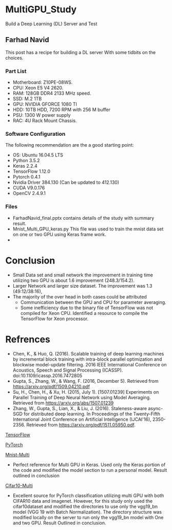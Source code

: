 # MultiGPU_Study
Build a Deep Learning (DL) Server and Test 
## Farhad Navid
This post has a recipe for building a DL server With some tidbits on the choices.  
### Part List
* Motherboard: Z10PE-08WS. 
* CPU: Xeon E5 V4 2620.  
* RAM: 128GB DDR4 2133 MHz speed.
* SSD: M.2 1TB 
* GPU: NVIDIA GFORCE 1080 TI 
* HDD: 10TB HDD, 7200 RPM with 256 M buffer 
* PSU: 1300 W power supply
* RAC: 4U Rack Mount Chassis. 

### Software Configuration 
The following recommendation are the a good starting point:
* OS: Ubuntu 16.04.5 LTS
* Python 3.5.2 
* Keras 2.2.4
* TensorFlow 1.12.0
* Pytorch 0.4.1
* Nvidia Driver 384.130 (Can be updated to 412.130)
* CUDA V9.0.176
* OpenCV 2.4.9.1
### Files
* FarhadNavid_final.pptx  contains details of the study with summary result.
* Mnist_Multi_GPU_keras.py  This file was used to train the mnist data set on one or two GPU using Keras frame work.
* 

# Conclusion
* Small Data set and small network the improvement in training time utilizing two GPU is about 1.6 improvement (248.3/154.2). 
* Larger Network and larger size dataset.  The improvement was 1.3 (49:12/38:16), 
* The majority of the over head in both cases could be attributed 
  * Communication between the GPU and CPU for parameter averaging.    
  * Some inefficiency due to the binary file of TensorFlow was not compiled for Xeon CPU. Identified a resource to compile the TensorFlow for Xeon processor.
  
# Refrences 
* Chen, K., & Huo, Q. (2016). Scalable training of deep learning machines by incremental block training with intra-block parallel optimization and blockwise model-update filtering. 2016 IEEE International Conference on Acoustics, Speech and Signal Processing (ICASSP). doi:10.1109/icassp.2016.7472805
* Gupta, S., Zhang, W., & Wang, F. (2016, December 5). Retrieved from https://arxiv.org/pdf/1509.04210.pdf
* Su, H., Chen, H., & Xu, H. (2015, July 1). [1507.01239] Experiments on Parallel Training of Deep Neural Network using Model Averaging. Retrieved from https://arxiv.org/abs/1507.01239
* Zhang, W., Gupta, S., Lian, X., & Liu, J. (2016). Staleness-aware async-SGD for distributed deep learning. In Proceedings of the Twenty-Fifth International Joint Conference on Artificial Intelligence (IJCAI'16), 2350-2356. Retrieved from https://arxiv.org/pdf/1511.05950.pdf. 

[TensorFlow](https://www.tensorflow.org/tutorials/images/deep_cnn)

[PyTorch](https://pytorch.org/tutorials/beginner/blitz/data_parallel_tutorial.html)

[Mnist-Multi](https://github.com/normanheckscher/mnist-multi-gpu) 
* Perfect reference for Multi GPU in Keras. Used only the Keras portion of the code and modified the model section to run a personal model. Result outlined in conclusion

[Cifar10-Multi](https://github.com/bearpaw/pytorch-classification)
* Excellent source for PyTorch classification utilizing multi GPU with both CIFAR10 data and imagenet. However, for this study only used the cifar10dataset and modified the directories to use only the vgg19_bn model (VGG 19 with Batch Normalization). The directory structure was modified locally on the server to run only the vgg19_bn model with One and two GPU.  Result Outlined in conclusion.    


 
